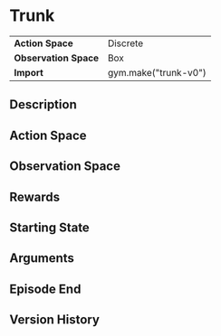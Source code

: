 # Trunk

<table>
  <tr>
    <td><b>Action Space</b></td>
    <td>Discrete</td>
  </tr>
  <tr>
    <td><b>Observation Space</b></td>
    <td>Box</td>
  </tr>
  <tr>
    <td><b>Import</b></td>
    <td>gym.make("trunk-v0")</td>
  </tr>
</table>

## Description



## Action Space



## Observation Space



## Rewards



## Starting State



## Arguments



## Episode End



## Version History


